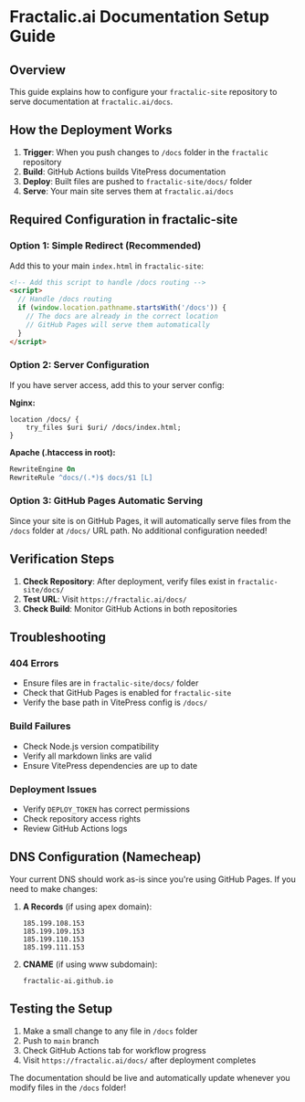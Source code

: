 # Fractalic.ai Documentation Setup Guide

## Overview
This guide explains how to configure your `fractalic-site` repository to serve documentation at `fractalic.ai/docs`.

## How the Deployment Works

1. **Trigger**: When you push changes to `/docs` folder in the `fractalic` repository
2. **Build**: GitHub Actions builds VitePress documentation
3. **Deploy**: Built files are pushed to `fractalic-site/docs/` folder
4. **Serve**: Your main site serves them at `fractalic.ai/docs`

## Required Configuration in fractalic-site

### Option 1: Simple Redirect (Recommended)
Add this to your main `index.html` in `fractalic-site`:

```html
<!-- Add this script to handle /docs routing -->
<script>
  // Handle /docs routing
  if (window.location.pathname.startsWith('/docs')) {
    // The docs are already in the correct location
    // GitHub Pages will serve them automatically
  }
</script>
```

### Option 2: Server Configuration
If you have server access, add this to your server config:

**Nginx:**
```nginx
location /docs/ {
    try_files $uri $uri/ /docs/index.html;
}
```

**Apache (.htaccess in root):**
```apache
RewriteEngine On
RewriteRule ^docs/(.*)$ docs/$1 [L]
```

### Option 3: GitHub Pages Automatic Serving
Since your site is on GitHub Pages, it will automatically serve files from the `/docs` folder at `/docs/` URL path. No additional configuration needed!

## Verification Steps

1. **Check Repository**: After deployment, verify files exist in `fractalic-site/docs/`
2. **Test URL**: Visit `https://fractalic.ai/docs/` 
3. **Check Build**: Monitor GitHub Actions in both repositories

## Troubleshooting

### 404 Errors
- Ensure files are in `fractalic-site/docs/` folder
- Check that GitHub Pages is enabled for `fractalic-site`
- Verify the base path in VitePress config is `/docs/`

### Build Failures
- Check Node.js version compatibility
- Verify all markdown links are valid
- Ensure VitePress dependencies are up to date

### Deployment Issues
- Verify `DEPLOY_TOKEN` has correct permissions
- Check repository access rights
- Review GitHub Actions logs

## DNS Configuration (Namecheap)

Your current DNS should work as-is since you're using GitHub Pages. If you need to make changes:

1. **A Records** (if using apex domain):
   ```
   185.199.108.153
   185.199.109.153
   185.199.110.153
   185.199.111.153
   ```

2. **CNAME** (if using www subdomain):
   ```
   fractalic-ai.github.io
   ```

## Testing the Setup

1. Make a small change to any file in `/docs` folder
2. Push to `main` branch
3. Check GitHub Actions tab for workflow progress
4. Visit `https://fractalic.ai/docs/` after deployment completes

The documentation should be live and automatically update whenever you modify files in the `/docs` folder!
